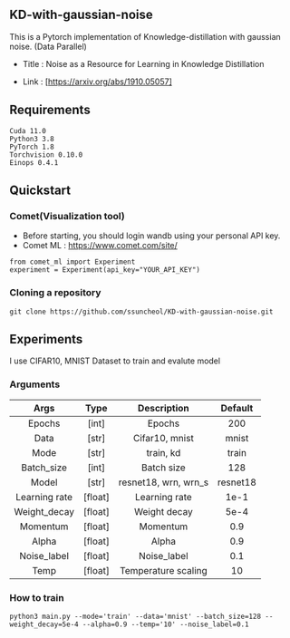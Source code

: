 ## KD-with-gaussian-noise

This is a Pytorch implementation of Knowledge-distillation with gaussian noise. (Data Parallel)

- Title : Noise as a Resource for Learning in Knowledge Distillation

- Link : [https://arxiv.org/abs/1910.05057]

## Requirements 

```shell
Cuda 11.0
Python3 3.8
PyTorch 1.8 
Torchvision 0.10.0
Einops 0.4.1
```

##  Quickstart 

### Comet(Visualization tool)

- Before starting, you should login wandb using your personal API key. 
- Comet ML : https://www.comet.com/site/

```shell
from comet_ml import Experiment
experiment = Experiment(api_key="YOUR_API_KEY")
```

### Cloning a repository

```shell
git clone https://github.com/ssuncheol/KD-with-gaussian-noise.git
```

## Experiments 

I use CIFAR10, MNIST Dataset to train and evalute model 


### Arguments
| Args 	| Type 	| Description 	| Default|
|:---------:|:--------:|:----------------------------------------------------:|:-----:|
| Epochs 	| [int] 	| Epochs | 200|
| Data | [str] | Cifar10, mnist | mnist |
| Mode | [str] | train, kd | train | 
| Batch_size 	| [int] 	| Batch size | 128|
| Model 	| [str]	| resnet18, wrn, wrn_s | resnet18 |
| Learning rate | [float] | Learning rate | 1e-1 |
| Weight_decay 	| [float]	| Weight decay | 5e-4 |
|Momentum| [float]| Momentum| 0.9 | 
|Alpha| [float] | Alpha | 0.9 |
| Noise_label | [float] | Noise_label | 0.1 |
| Temp | [float] | Temperature scaling | 10 |


### How to train


```shell
python3 main.py --mode='train' --data='mnist' --batch_size=128 --weight_decay=5e-4 --alpha=0.9 --temp='10' --noise_label=0.1
```
